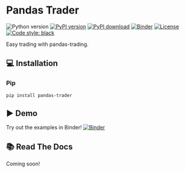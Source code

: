 # Pandas Trader

![Python version](https://img.shields.io/badge/python-3.9%20%7C%203.10%20%7C%203.11-blue.svg)
[![PyPI version](https://badge.fury.io/py/pandas-trader.svg)](https://pypi.org/project/pandas-trader/)
[![PyPI download](https://img.shields.io/pypi/dm/pandas-trader.svg)](https://pypi.org/project/pandas-trader/#files)
[![Binder](https://mybinder.org/badge_logo.svg)](https://mybinder.org/v2/gh/lucasjamar/pandas-trader/HEAD?labpath=examples)
[![License](https://img.shields.io/badge/license-Apache%202.0-blue.svg)](https://github.com/lucasjamar/pandas-trader/blob/main/LICENSE.md)
[![Code style: black](https://img.shields.io/badge/code%20style-black-000000.svg)](https://github.com/psf/black)

Easy trading with pandas-trading.

## &#x1F4BB; Installation

### Pip

```
pip install pandas-trader
```

## &#x25B6; Demo

Try out the examples in Binder!
[![Binder](https://mybinder.org/badge_logo.svg)](https://mybinder.org/v2/gh/lucasjamar/pandas-trader/HEAD?labpath=examples)


## &#x1F4DA; Read The Docs

Coming soon!
